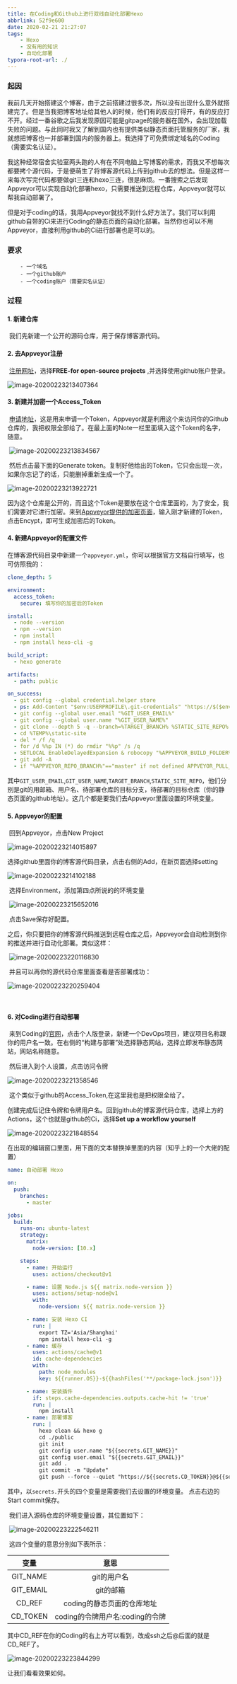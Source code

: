 ```yaml
---
title: 在Coding和Github上进行双线自动化部署Hexo
abbrlink: 52f9e600
date: 2020-02-21 21:27:07
tags:
	- Hexo
	- 没有用的知识
	- 自动化部署
typora-root-url: ./
---
```


### 起因

​		我前几天开始搭建这个博客，由于之前搭建过很多次，所以没有出现什么意外就搭建完了。但是当我把博客地址给其他人的时候，他们有的反应打得开，有的反应打不开。经过一番谷歌之后我发现原因可能是gitpage的服务器在国外，会出现加载失败的问题。与此同时我又了解到国内也有提供类似静态页面托管服务的厂家，我就想把博客也一并部署到国内的服务器上。我选择了可免费绑定域名的Coding（需要实名认证）。  

​		我这种经常宿舍实验室两头跑的人有在不同电脑上写博客的需求，而我又不想每次都要拷个源代码，于是便萌生了将博客源代码上传到github去的想法。但是这样一来每次写完代码都要做git三连和hexo三连，很是麻烦。一番搜索之后发现Appveyor可以实现自动化部署hexo，只需要推送到远程仓库，Appveyor就可以帮我自动部署了。

​		但是对于coding的话，我用Appveyor就找不到什么好方法了。我们可以利用github自带的Ci来进行Coding的静态页面的自动化部署。当然你也可以不用Appveyor，直接利用github的Ci进行部署也是可以的。

### 要求

		- 一个域名
		- 一个github账户
		- 一个coding账户（需要实名认证）

### 过程

#### 1. 新建仓库

​		我们先新建一个公开的源码仓库，用于保存博客源代码。

#### 2. 去Appveyor注册

​		[注册网址](https://ci.appveyor.com/signup)，选择**FREE-for open-source projects** ,并选择使用github账户登录。

![image-20200223213407364](/../img/image-20200223213407364.png)

#### 3. 新建并加密一个Access_Token

​		[申请地址](https://github.com/settings/tokens/new)，这是用来申请一个Token，Appveyor就是利用这个来访问你的Github仓库的，我把权限全部给了。在最上面的Note一栏里面填入这个Token的名字，随意。

​				![image-20200223213834567](/../img/image-20200223213834567.png)

​		然后点击最下面的Generate token。复制好他给出的Token，它只会出现一次，如果你忘记了的话，只能删掉重新生成一个了。

![image-20200223213922721](/../img/image-20200223213922721.png)

​		因为这个仓库是公开的，而且这个Token是要放在这个仓库里面的，为了安全，我们需要对它进行加密。来到[Appveyor提供的加密页面](https://ci.appveyor.com/tools/encrypt)，输入刚才新建的Token，点击Encypt，即可生成加密后的Token。

#### 4. 新建Appveyor的配置文件

​		在博客源代码目录中新建一个`appveyor.yml`，你可以根据官方文档自行填写，也可仿照我的：

```yaml
clone_depth: 5

environment:
  access_token:
    secure: 填写你的加密后的Token

install:
  - node --version
  - npm --version
  - npm install
  - npm install hexo-cli -g

build_script:
  - hexo generate

artifacts:
  - path: public

on_success:
  - git config --global credential.helper store
  - ps: Add-Content "$env:USERPROFILE\.git-credentials" "https://$($env:access_token):x-oauth-basic@github.com`n"
  - git config --global user.email "%GIT_USER_EMAIL%"
  - git config --global user.name "%GIT_USER_NAME%"
  - git clone --depth 5 -q --branch=%TARGET_BRANCH% %STATIC_SITE_REPO% %TEMP%\static-site
  - cd %TEMP%\static-site
  - del * /f /q
  - for /d %%p IN (*) do rmdir "%%p" /s /q
  - SETLOCAL EnableDelayedExpansion & robocopy "%APPVEYOR_BUILD_FOLDER%\public" "%TEMP%\static-site" /e & IF !ERRORLEVEL! EQU 1 (exit 0) ELSE (IF !ERRORLEVEL! EQU 3 (exit 0) ELSE (exit 1))
  - git add -A
  - if "%APPVEYOR_REPO_BRANCH%"=="master" if not defined APPVEYOR_PULL_REQUEST_NUMBER (git diff --quiet --exit-code --cached || git commit -m "Update Static Site" && git push origin %TARGET_BRANCH% && appveyor AddMessage "Static Site Updated")

```

​		其中`GIT_USER_EMAIL`,`GIT_USER_NAME`,`TARGET_BRANCH`,`STATIC_SITE_REPO`，他们分别是git的用邮箱、用户名、待部署仓库的目标分支，待部署的目标仓库（你的静态页面的github地址）。这几个都是要我们去Appveyor里面设置的环境变量。

#### 5. Appveyor的配置

​		回到Appveyor，点击New Project

![image-20200223214015897](/../img/image-20200223214015897.png)

​		选择github里面你的博客源代码目录，点击右侧的Add，在新页面选择setting

![image-20200223214102188](/../img/image-20200223214102188.png)

​		选择Environment，添加第四点所说的的环境变量

​		![image-20200223215652016](/../img/image-20200223215652016.png)

​		点击Save保存好配置。

​		之后，你只要把你的博客源代码推送到远程仓库之后，Appveyor会自动检测到你的推送并进行自动化部署。类似这样：

​		![image-20200223220116830](/../img/image-20200223220116830.png)

​			并且可以再你的源代码仓库里面查看是否部署成功：

![image-20200223220259404](/../img/image-20200223220259404.png)	

​				

#### 6. 对Coding进行自动部署

​		来到Coding的[官网](https://coding.net/)，点击个人版登录，新建一个DevOps项目，建议项目名称跟你的用户名一致。在右侧的“构建与部署”处选择静态网站，选择立即发布静态网站，网站名称随意。

​		然后进入到个人设置，点击访问令牌

![image-20200223221358546](/../img/image-20200223221358546.png)

​		这个类似于github的Access_Token,在这里我也是把权限全给了。

​		创建完成后记住令牌和令牌用户名。回到github的博客源代码仓库，选择上方的Actions，这个也就是github的Ci，选择**Set up a workflow yourself** 

![image-20200223221848554](/../img/image-20200223221848554.png)

​		在出现的编辑窗口里面，用下面的文本替换掉里面的内容（知乎上的一个大佬的配置）

```yaml
name: 自动部署 Hexo

on:
  push:
    branches:
      - master

jobs:
  build:
    runs-on: ubuntu-latest
    strategy:
      matrix:
        node-version: [10.x]

    steps:
      - name: 开始运行
        uses: actions/checkout@v1

      - name: 设置 Node.js ${{ matrix.node-version }}
        uses: actions/setup-node@v1
        with:
          node-version: ${{ matrix.node-version }}

      - name: 安装 Hexo CI
        run: |
          export TZ='Asia/Shanghai'
          npm install hexo-cli -g
      - name: 缓存
        uses: actions/cache@v1
        id: cache-dependencies
        with:
          path: node_modules
          key: ${{runner.OS}}-${{hashFiles('**/package-lock.json')}}

      - name: 安装插件
        if: steps.cache-dependencies.outputs.cache-hit != 'true'
        run: |
          npm install
      - name: 部署博客
        run: |
          hexo clean && hexo g
          cd ./public
          git init
          git config user.name "${{secrets.GIT_NAME}}"
          git config user.email "${{secrets.GIT_EMAIL}}"
          git add .
          git commit -m "Update"
          git push --force --quiet "https://${{secrets.CD_TOKEN}}@${{secrets.CD_REF}}" master:master
```

​		其中，以`secrets.`开头的四个变量是需要我们去设置的环境变量。 点击右边的Start commit保存。

​		我们进入源码仓库的环境变量设置，其位置如下：

​		![image-20200223222546211](/../img/image-20200223222546211.png)

​		这四个变量的意思分别如下表所示：

|   变量    |              意思               |
| :-------: | :-----------------------------: |
| GIT_NAME  |           git的用户名           |
| GIT_EMAIL |            git的邮箱            |
|  CD_REF   |   coding的静态页面的仓库地址    |
| CD_TOKEN  | coding的令牌用户名:coding的令牌 |

其中CD_REF在你的Coding的右上方可以看到，改成ssh之后@后面的就是CD_REF了。

![image-20200223223844299](/../img/image-20200223223844299.png)

让我们看看效果如何。